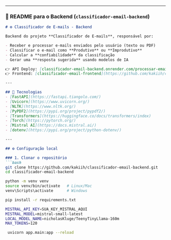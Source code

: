 
---

### 📌 README para o **Backend** (`classificador-email-backend`)

```markdown
# ⚙️ Classificador de E-mails - Backend

Backend do projeto **Classificador de E-mails**, responsável por:

- Receber e processar e-mails enviados pelo usuário (texto ou PDF)  
- Classificar o e-mail como **Produtivo** ou **Improdutivo**  
- Calcular a **confiabilidade** da classificação  
- Gerar uma **resposta sugerida** usando modelos de IA  

👉 API Deploy: [classificador-email-backend.onrender.com/processar-email](https://classificador-email-backend.onrender.com/processar-email)  
👉 Frontend: [classificador-email-frontend](https://github.com/kakiih/classificador-email-frontend)

---

## 🚀 Tecnologias
- [FastAPI](https://fastapi.tiangolo.com/)
- [Uvicorn](https://www.uvicorn.org/)
- [NLTK](https://www.nltk.org/)
- [PyPDF2](https://pypi.org/project/pypdf2/)
- [Transformers](https://huggingface.co/docs/transformers/index)
- [Torch](https://pytorch.org/)
- [Mistral AI](https://docs.mistral.ai/)
- [dotenv](https://pypi.org/project/python-dotenv/)

---

## ⚙️ Configuração local

### 1. Clonar o repositório
```bash
git clone https://github.com/kakiih/classificador-email-backend.git
cd classificador-email-backend

python -m venv venv
source venv/bin/activate   # Linux/Mac
venv\Scripts\activate      # Windows

pip install -r requirements.txt

MISTRAL_API_KEY=SUA_KEY_MISTRAL_AQUI
MISTRAL_MODEL=mistral-small-latest
LOCAL_MODEL_NAME=nicholasKluge/TeenyTinyLlama-160m
MAX_TOKENS=120

 uvicorn app.main:app --reload

